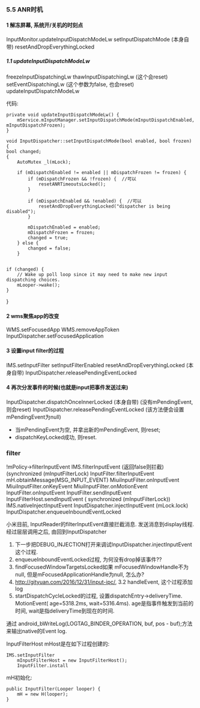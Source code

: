 ### 5.5 ANR时机


#### 1 解冻屏幕, 系统开/关机的时刻点

InputMonitor.updateInputDispatchModeLw
    setInputDispatchMode (本身自带)
        resetAndDropEverythingLocked

##### 1.1 updateInputDispatchModeLw

freezeInputDispatchingLw
thawInputDispatchingLw (这个会reset)
setEventDispatchingLw (这个参数为false, 也会reset)
    updateInputDispatchModeLw

代码:

    private void updateInputDispatchModeLw() {
        mService.mInputManager.setInputDispatchMode(mInputDispatchEnabled, mInputDispatchFrozen);
    }

    void InputDispatcher::setInputDispatchMode(bool enabled, bool frozen) {
    bool changed;
    {
        AutoMutex _l(mLock);

        if (mDispatchEnabled != enabled || mDispatchFrozen != frozen) {
            if (mDispatchFrozen && !frozen) {  //可以
                resetANRTimeoutsLocked();
            }

            if (mDispatchEnabled && !enabled) {  //可以
                resetAndDropEverythingLocked("dispatcher is being disabled");
            }

            mDispatchEnabled = enabled;
            mDispatchFrozen = frozen;
            changed = true;
        } else {
            changed = false;
        }


    if (changed) {
        // Wake up poll loop since it may need to make new input dispatching choices.
        mLooper->wake();
    }
}

#### 2 wms聚焦app的改变

WMS.setFocusedApp
WMS.removeAppToken
    InputDispatcher.setFocusedApplication

#### 3 设置input filter的过程
IMS.setInputFilter
    setInputFilterEnabled
        resetAndDropEverythingLocked (本身自带)
            InputDispatcher.releasePendingEventLocked

#### 4 再次分发事件的时候(也就是input把事件发送过来)

InputDispatcher.dispatchOnceInnerLocked (本身自带)  (没有mPendingEvent,则会reset)
    InputDispatcher.releasePendingEventLocked (该方法便会设置mPendingEvent为null)

- 当mPendingEvent为空, 并拿出新的mPendingEvent, 则reset;
- dispatchKeyLocked成功, 则reset.


### filter

!mPolicy->filterInputEvent
    IMS.filterInputEvent (返回false则拦截) (synchronized (mInputFilterLock)
        InputFilter.filterInputEvent
             mH.obtainMessage(MSG_INPUT_EVENT)
                 MiuiInputFilter.onInputEvent
                     MiuiInputFilter.onKeyEvent
                     MiuiInputFilter.onMotionEvent
                     InputFilter.onInputEvent
                         InputFilter.sendInputEvent
                             InputFilterHost.sendInputEvent (  synchronized (mInputFilterLock))
                                IMS.nativeInjectInputEvent
                                    InputDispatcher.injectInputEvent (mLock.lock)
                                         InputDispatcher.enqueueInboundEventLocked


小米目前, InputReader的filterInputEvent直接拦截消息. 发送消息到display线程. 经过层层调用之后, 由回到InputDispatcher

1. 下一步把DEBUG_INJECTION打开来调试InputDispatcher.injectInputEvent这个过程.
2. enqueueInboundEventLocked过程, 为何没有drop掉该事件??
3. findFocusedWindowTargetsLocked如果 mFocusedWindowHandle不为null, 但是mFocusedApplicationHandle为null, 怎么办?
4. http://gityuan.com/2016/12/31/input-ipc/, 3.2 handleEvent, 这个过程添加log
5. startDispatchCycleLocked的过程, 设置dispatchEntry->deliveryTime.
        MotionEvent( age=5318.2ms, wait=5316.4ms). age是指事件触发到当前的时间, wait是指deliveryTime到现在的时间.


通过 android_bWriteLog(LOGTAG_BINDER_OPERATION, buf, pos - buf);方法来输出native的Event log.


InputFilterHost mHost是在如下过程创建的:  

    IMS.setInputFilter
        mInputFilterHost = new InputFilterHost();
        InputFilter.install

mH初始化:

    public InputFilter(Looper looper) {
        mH = new H(looper);
    }
